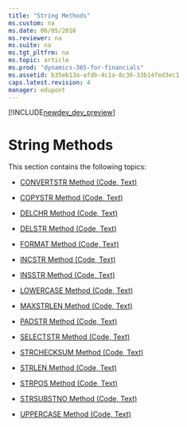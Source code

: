 ```yaml
---
title: "String Methods"
ms.custom: na
ms.date: 06/05/2016
ms.reviewer: na
ms.suite: na
ms.tgt_pltfrm: na
ms.topic: article
ms.prod: "dynamics-365-for-financials"
ms.assetid: b35eb13a-afdb-4c1a-8c36-33b14fed3ec1
caps.latest.revision: 4
manager: edupont
---
```


[!INCLUDE[newdev_dev_preview](../includes/newdev_dev_preview.md)]

# String Methods
This section contains the following topics:  

-   [CONVERTSTR Method \(Code, Text\)](devenv-CONVERTSTR-Method-Code-Text.md)  

-   [COPYSTR Method \(Code, Text\)](devenv-COPYSTR-Method-Code-Text.md)  

-   [DELCHR Method \(Code, Text\)](devenv-DELCHR-Method-Code-Text.md)  

-   [DELSTR Method \(Code, Text\)](devenv-DELSTR-Method-Code-Text.md)  

-   [FORMAT Method \(Code, Text\)](devenv-FORMAT-Method-Code-Text.md)  

-   [INCSTR Method \(Code, Text\)](devenv-INCSTR-Method-Code-Text.md)  

-   [INSSTR Method \(Code, Text\)](devenv-INSSTR-Method-Code-Text.md)  

-   [LOWERCASE Method \(Code, Text\)](devenv-LOWERCASE-Method-Code-Text.md)  

-   [MAXSTRLEN Method \(Code, Text\)](devenv-MAXSTRLEN-Method-Code-Text.md)  

-   [PADSTR Method \(Code, Text\)](devenv-PADSTR-Method-Code-Text.md)  

-   [SELECTSTR Method \(Code, Text\)](devenv-SELECTSTR-Method-Code-Text.md)  

-   [STRCHECKSUM Method \(Code, Text\)](devenv-STRCHECKSUM-Method-Code-Text.md)  

-   [STRLEN Method \(Code, Text\)](devenv-STRLEN-Method-Code-Text.md)  

-   [STRPOS Method \(Code, Text\)](devenv-STRPOS-Method-Code-Text.md)  

-   [STRSUBSTNO Method \(Code, Text\)](devenv-STRSUBSTNO-Method-Code-Text.md)  

-   [UPPERCASE Method \(Code, Text\)](devenv-UPPERCASE-Method-Code-Text.md)
